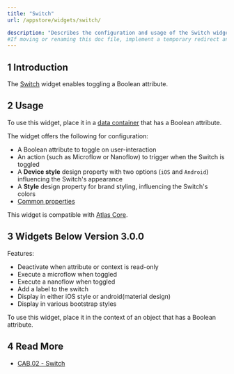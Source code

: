```yaml
---
title: "Switch"
url: /appstore/widgets/switch/

description: "Describes the configuration and usage of the Switch widget, which is available in the Mendix Marketplace."
#If moving or renaming this doc file, implement a temporary redirect and let the respective team know they should update the URL in the product. See Mapping to Products for more details.
---
```


## 1 Introduction

The [Switch](https://marketplace.mendix.com/link/component/50324/) widget enables toggling a Boolean attribute.

## 2 Usage

To use this widget, place it in a [data container](/refguide/data-sources/) that has a Boolean attribute.

The widget offers the following for configuration:

* A Boolean attribute to toggle on user-interaction
* An action (such as Microflow or Nanoflow) to trigger when the Switch is toggled
* A **Device style** design property with two options (`iOS` and `Android`) influencing the Switch's appearance
* A **Style** design property for brand styling, influencing the Switch's colors
* [Common properties](/refguide/common-widget-properties/)

This widget is compatible with [Atlas Core](https://marketplace.mendix.com/link/component/117187).

## 3 Widgets Below Version 3.0.0

Features:

* Deactivate when attribute or context is read-only
* Execute a microflow when toggled
* Execute a nanoflow when toggled
* Add a label to the switch
* Display in either iOS style or android(material design)
* Display in various bootstrap styles

To use this widget, place it in the context of an object that has a Boolean attribute.

## 4 Read More

* [CAB.02 - Switch](/appstore/partner-solutions/ats/ht-two-cab-02-switch/)
